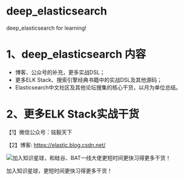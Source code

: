 # deep_elasticsearch
deep_elasticsearch for learning!

# 1、deep_elasticsearch 内容
- 博客、公众号的补充，更多实战DSL；
- 更多ELK Stack、搜索引擎经典书籍中的实战DSL及其他源码；
- Elasticsearch中文社区及其他论坛搜集的核心干货，以月为单位总结。



# 2、更多ELK Stack实战干货

【1】微信公众号：铭毅天下

【2】博客: https://elastic.blog.csdn.net/

![加入知识星球，和硅谷、BAT一线大佬更短时间更快习得更多干货！](http://t.cn/RmwM3N9)

加入知识星球，更短时间更快习得更多干货！
